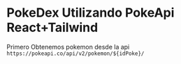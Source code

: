 # PokeDex Utilizando PokeApi React+Tailwind

Primero Obtenemos pokemon desde la api
`https://pokeapi.co/api/v2/pokemon/${idPoke}/`